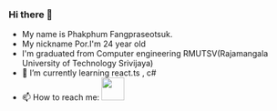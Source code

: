 ### Hi there 👋
- My name is Phakphum Fangpraseotsuk.
- My nickname Por.I'm 24 year old
- I'm graduated from Computer engineering RMUTSV(Rajamangala University of Technology Srivijaya)
- 🌱 I’m currently learning react.ts , c#
- 📫 How to reach me: [<img width="40px" src="https://user-images.githubusercontent.com/56145972/173585621-9afaa43c-5ea1-4625-9c73-6803b02d3b6c.png"/>](https://www.facebook.com/Pakpoomfungprasertsuk/)

<!--
**peporeiei/peporeiei** is a ✨ _special_ ✨ repository because its `README.md` (this file) appears on your GitHub profile.

Here are some ideas to get you started:

- 🔭 I’m currently working on ...
- 🌱 I’m currently learning ...
- 👯 I’m looking to collaborate on ...
- 🤔 I’m looking for help with ...
- 💬 Ask me about ...
- 📫 How to reach me: ...
- 😄 Pronouns: ...
- ⚡ Fun fact: ...
-->
